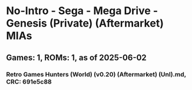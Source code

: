 # No-Intro - Sega - Mega Drive - Genesis (Private) (Aftermarket) MIAs
## Games: 1, ROMs: 1, as of 2025-06-02

### Retro Games Hunters (World) (v0.20) (Aftermarket) (Unl).md, CRC: 691e5c88
